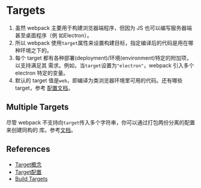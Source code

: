 # Targets

1. 虽然 webpack 主要用于构建浏览器端程序，但因为 JS 也可以编写服务器端甚至桌面程序（例
如Electron）。
2. 所以 webpack 使用`target`属性来设置构建目标，指定编译后的代码是用在哪种环境之下的。
3. 每个 target 都有各种部署(deployment)/环境(environment)特定的附加项，以支持满足其
需求。例如，当`target`设置为`"electron"`，webpack 引入多个 electron 特定的变量。
4. 默认的 target 值是`web`，即编译为类浏览器环境里可用的代码。还有哪些 target，参考
[配置文档](https://webpack.js.org/configuration/target/)。


## Multiple Targets
尽管 webpack 不支持向`target`传入多个字符串，你可以通过打包两份分离的配置来创建同构的
库。参考[文档](https://webpack.docschina.org/concepts/targets)。


## References
* [Target概念](https://webpack.js.org/concepts/targets/)
* [Target配置](https://webpack.js.org/configuration/target/)
* [Build Targets](https://survivejs.com/webpack/output/targets/)
